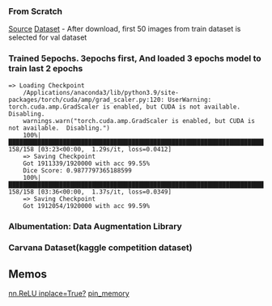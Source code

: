 ### From Scratch
[Source](https://youtu.be/IHq1t7NxS8k?si=T7iWtx50SZgPT6Ew)
[Dataset](https://www.kaggle.com/competitions/carvana-image-masking-challenge/data)
    - After download, first 50 images from train dataset is selected for val dataset 

### Trained 5epochs. 3epochs first, And loaded 3 epochs model to train last 2 epochs
```shell
=> Loading Checkpoint
    /Applications/anaconda3/lib/python3.9/site-packages/torch/cuda/amp/grad_scaler.py:120: UserWarning: torch.cuda.amp.GradScaler is enabled, but CUDA is not available.  Disabling.
    warnings.warn("torch.cuda.amp.GradScaler is enabled, but CUDA is not available.  Disabling.")
    100%|███████████████████████████████████████████████████████████████████████████████████████████████████████████████████████████████████| 158/158 [03:23<00:00,  1.29s/it, loss=0.0412]
    => Saving Checkpoint
    Got 1911339/1920000 with acc 99.55%
    Dice Score: 0.9877797365188599
    100%|███████████████████████████████████████████████████████████████████████████████████████████████████████████████████████████████████| 158/158 [03:36<00:00,  1.37s/it, loss=0.0349]
    => Saving Checkpoint
    Got 1912054/1920000 with acc 99.59%
```

### Albumentation: Data Augmentation Library
### Carvana Dataset(kaggle competition dataset)

## Memos
[nn.ReLU inplace=True?](https://keepgoingrunner.tistory.com/79)
[pin_memory](https://mopipe.tistory.com/191)